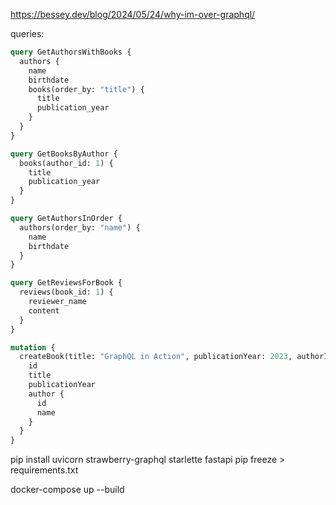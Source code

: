 https://bessey.dev/blog/2024/05/24/why-im-over-graphql/

queries:

```graphql
query GetAuthorsWithBooks {
  authors {
    name
    birthdate
    books(order_by: "title") {
      title
      publication_year
    }
  }
}
```

```graphql
query GetBooksByAuthor {
  books(author_id: 1) {
    title
    publication_year
  }
}
```

```graphql
query GetAuthorsInOrder {
  authors(order_by: "name") {
    name
    birthdate
  }
}
```

```graphql
query GetReviewsForBook {
  reviews(book_id: 1) {
    reviewer_name
    content
  }
}
```

```graphql
mutation {
  createBook(title: "GraphQL in Action", publicationYear: 2023, authorId: 1) {
    id
    title
    publicationYear
    author {
      id
      name
    }
  }
}
```

pip install uvicorn  strawberry-graphql starlette fastapi
pip freeze > requirements.txt

   docker-compose up --build
